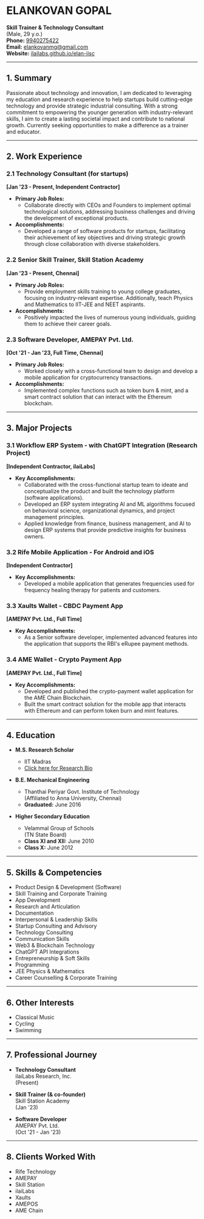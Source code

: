 # ELANKOVAN GOPAL

**Skill Trainer & Technology Consultant**  
(Male, 29 y.o.)  
**Phone:** [9940275422](https://wa.me/919940275422)  
**Email:** [elankovanmg@gmail.com](mailto:elankovanmg@gmail.com)  
**Website:** [ilailabs.github.io/elan-iisc](https://ilailabs.github.io/elan-iisc)

---

## 1. Summary

Passionate about technology and innovation, I am dedicated to leveraging my education and research experience to help startups build cutting-edge technology and provide strategic industrial consulting. With a strong commitment to empowering the younger generation with industry-relevant skills, I aim to create a lasting societal impact and contribute to national growth. Currently seeking opportunities to make a difference as a trainer and educator.

---

## 2. Work Experience

### 2.1 Technology Consultant (for startups)
**[Jan '23 - Present, Independent Contractor]**

- **Primary Job Roles:**
  - Collaborate directly with CEOs and Founders to implement optimal technological solutions, addressing business challenges and driving the development of exceptional products.
- **Accomplishments:**
  - Developed a range of software products for startups, facilitating their achievement of key objectives and driving strategic growth through close collaboration with diverse stakeholders.

### 2.2 Senior Skill Trainer, Skill Station Academy
**[Jan '23 - Present, Chennai]**

- **Primary Job Roles:**
  - Provide employment skills training to young college graduates, focusing on industry-relevant expertise. Additionally, teach Physics and Mathematics to IIT-JEE and NEET aspirants.
- **Accomplishments:**
  - Positively impacted the lives of numerous young individuals, guiding them to achieve their career goals.

### 2.3 Software Developer, AMEPAY Pvt. Ltd.
**[Oct '21 - Jan '23, Full Time, Chennai]**

- **Primary Job Roles:**
  - Worked closely with a cross-functional team to design and develop a mobile application for cryptocurrency transactions.
- **Accomplishments:**
  - Implemented complex functions such as token burn & mint, and a smart contract solution that can interact with the Ethereum blockchain.

---

## 3. Major Projects

### 3.1 Workflow ERP System - with ChatGPT Integration (Research Project)
**[Independent Contractor, ilaiLabs]**

- **Key Accomplishments:**
  - Collaborated with the cross-functional startup team to ideate and conceptualize the product and built the technology platform (software applications).
  - Developed an ERP system integrating AI and ML algorithms focused on behavioral science, organizational dynamics, and project management principles.
  - Applied knowledge from finance, business management, and AI to design ERP systems that provide predictive insights for business owners.

### 3.2 Rife Mobile Application - For Android and iOS
**[Independent Contractor]**

- **Key Accomplishments:**
  - Developed a mobile application that generates frequencies used for frequency healing therapy for patients and customers.

### 3.3 Xaults Wallet - CBDC Payment App
**[AMEPAY Pvt. Ltd., Full Time]**

- **Key Accomplishments:**
  - As a Senior software developer, implemented advanced features into the application that supports the RBI's eRupee payment methods.

### 3.4 AME Wallet - Crypto Payment App
**[AMEPAY Pvt. Ltd., Full Time]**

- **Key Accomplishments:**
  - Developed and published the crypto-payment wallet application for the AME Chain Blockchain.
  - Built the smart contract solution for the mobile app that interacts with Ethereum and can perform token burn and mint features.

---

## 4. Education

- **M.S. Research Scholar**
  - IIT Madras  
  - [Click here for Research Bio](https://ilailabs.github.io/profile-elankovanmg/)

- **B.E. Mechanical Engineering**
  - Thanthai Periyar Govt. Institute of Technology  
  (Affiliated to Anna University, Chennai)  
  - **Graduated:** June 2016

- **Higher Secondary Education**
  - Velammal Group of Schools  
  (TN State Board)  
  - **Class XI and XII:** June 2010  
  - **Class X:** June 2012

---

## 5. Skills & Competencies

- Product Design & Development (Software)
- Skill Training and Corporate Training
- App Development
- Research and Articulation
- Documentation
- Interpersonal & Leadership Skills
- Startup Consulting and Advisory
- Technology Consulting
- Communication Skills
- Web3 & Blockchain Technology
- ChatGPT API Integrations
- Entrepreneurship & Soft Skills
- Programming
- JEE Physics & Mathematics
- Career Counselling & Corporate Training

---

## 6. Other Interests

- Classical Music
- Cycling
- Swimming

---

## 7. Professional Journey

- **Technology Consultant**  
  ilaiLabs Research, Inc.  
  (Present)

- **Skill Trainer (& co-founder)**  
  Skill Station Academy  
  (Jan '23)

- **Software Developer**  
  AMEPAY Pvt. Ltd.  
  (Oct '21 - Jan '23)

---

## 8. Clients Worked With

- Rife Technology
- AMEPAY
- Skill Station
- ilaiLabs
- Xaults
- AMEPOS
- AME Chain

  
